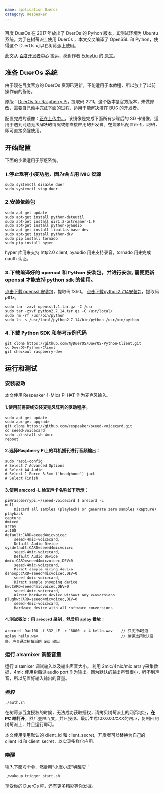 ```yaml
---
name: application Dueros
category: Respeaker
---
```


![]()

百度 DuerOs 在 2017 年放出了 DuerOs 的 Python 版本，其测试环境为 Ubuntu 系统。为了在树莓派上使用 DuerOs ，本文交叉编译了 OpenSSL 和 Python，使得这个 DuerOs 可以在树莓派上使用。

此文从 [百度开发者中心](https://dueros.baidu.com/forum/topic/list) 搬运，感谢作者 [EddyLiu](http://open.duer.baidu.com/forum/user/center/898378) 的 [原文](http://open.duer.baidu.com/forum/topic/show/244796)。

## 准备 DuerOs 系统

由于现在百度官方的 DuerOs 资源已更新，不能适用于本教程，所以放上了以前操作前的备份。

原版：[DuerOs for Raspberry Pi](https://pan.baidu.com/s/16Z0CLhDMqio_3RjGIPRAbQ)，提取码 221f。这个版本是官方版本，未做修改，需要自己动手完成下面的过程。适用于能解决潜在 BUG 的开发者。

配置完成的镜像：[正在上传中...]()，该镜像是完成下面所有步骤后的 SD 卡镜像，适用于遇到问题无法解决的情况或想直接应用的开发者。在烧录后配置声卡，网络，即可直接唤醒使用。

## 开始配置

下面的步骤适用于原版系统。

### 1.停止现有小度功能，因为会占用 MIC 资源

```
sudo systemctl disable duer
sudo systemctl stop duer
```

### 2.安装依赖包

```
sudo apt-get update
sudo apt-get install python-dateutil
sudo apt-get install gir1.2-gstreamer-1.0
sudo apt-get install python-pyaudio
sudo apt-get install libatlas-base-dev
sudo apt-get install python-dev
sudo pip install tornado
sudo pip install hyper
```

hyper 库用来支持 http2.0 client, pyaudio 用来支持录音，tornado 用来完成 oauth 认证。

### 3.下载编译好的 openssl 和 Python 安装包，并进行安装, 需要更新 openssl 才能支持 python sdk 的使用。

[点击下载 openssl 安装包](https://pan.baidu.com/s/13QSqy22X_vrQhB7C7v-vDQ)，提取码 f3h0。
[点击下载python2.7.14安装包](https://pan.baidu.com/s/1wsAR1LG5O7Zlet_pG4mexQ)，提取码 p91x。

```
sudo tar -zxvf openssl1.1.tar.gz -C /usr
sudo tar -zxvf python2.7.14.tar.gz -C /usr/local/
sudo rm -rf /usr/bin/python
sudo ln -s /usr/local/python2.7.14/bin/python /usr/bin/python
```

### 4.下载 Python SDK 和参考示例代码

```
git clone https://github.com/MyDuerOS/DuerOS-Python-Client.git
cd DuerOS-Python-Client
git checkout raspberry-dev
```

## 运行和测试

### 安装驱动

本文使用 [Respeaker 4-Mics Pi HAT](https://item.taobao.com/item.htm?spm=a1z10.1-c.w13838425-11172345252.1.542035bczDBegW&id=557884254210) 作为麦克风输入。

#### 1.使用前需要线安装麦克风阵列的驱动程序。

```
sudo apt-get update
sudo apt-get upgrade
git clone https://github.com/respeaker/seeed-voicecard.git
cd seeed-voicecard
sudo ./install.sh 4mic
reboot
```

#### 2.选择Raspberry Pi上的耳机插孔进行音频输出：

```
sudo raspi-config
# Select 7 Advanced Options
# Select A4 Audio
# Select 1 Force 3.5mm ('headphone') jack
# Select Finish
```

#### 3.使用 arecord -L 检查声卡名称如下所示：

```
pi@raspberrypi:~/seeed-voicecard $ arecord -L
null
    Discard all samples (playback) or generate zero samples (capture)
playback
capture
dmixed
array
ac108
default:CARD=seeed4micvoicec
    seeed-4mic-voicecard,
    Default Audio Device
sysdefault:CARD=seeed4micvoicec
    seeed-4mic-voicecard,
    Default Audio Device
dmix:CARD=seeed4micvoicec,DEV=0
    seeed-4mic-voicecard,
    Direct sample mixing device
dsnoop:CARD=seeed4micvoicec,DEV=0
    seeed-4mic-voicecard,
    Direct sample snooping device
hw:CARD=seeed4micvoicec,DEV=0
    seeed-4mic-voicecard,
    Direct hardware device without any conversions
plughw:CARD=seeed4micvoicec,DEV=0
    seeed-4mic-voicecard,
    Hardware device with all software conversions
```

#### 4.测试驱动：用 arecord 录制，然后用 aplay 播放：

```
arecord -Dac108 -f S32_LE -r 16000 -c 4 hello.wav    // 只支持4通道
aplay hello.wav                                      // 确保选择默认设备。声音通过树莓派的 aux 输出
```

### 运行 alsamixer 调整音量

运行 alsamixer 调试输入以及输出声音大小。 利用 2mic/4mic/mic arra y采集数据，4mic 使用树莓派 audio port 作为输出。因为默认的输出声音很小，听不到声音，所以配置好输入输出的音量。

### 授权

```
./auth.sh
```

在树莓派百度授权的时候，无法成功获取授权，请拷贝树莓派上的网页地址，**在 PC 端打开**。然后登陆百度，并且授权。最后生成127.0.0.1/XXX的网址，复制回到树莓派上，并且运行即可。

本文使用使用默认的 client_id 和 client_secret，开发者可以替换为自己的 client_id 和 client_secret，以实现多样化应用。

### 唤醒

输入下面的命令，然后用“小度小度”唤醒它：

```
./wakeup_trigger_start.sh
```

享受你的 DuerOs 吧，还有更多精彩等你发掘。
